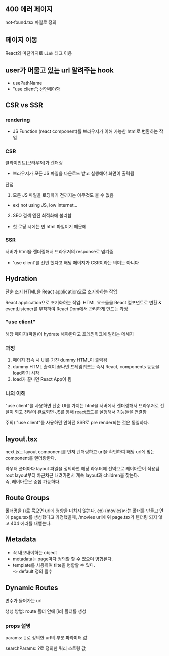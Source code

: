 ## 400 에러 페이지

not-found.tsx 파일로 정의

## 페이지 이동

React와 마찬가지로 `Link` 태그 이용

## user가 머물고 있는 url 알려주는 hook

- usePathName
- "use client"; 선언해야함

## CSR vs SSR

### rendering

- JS Function (react component)를 브라우저가 이해 가능한 html로 변환하는 작업

### CSR

클라이언트(브라우저)가 렌더링

- 브라우저가 모든 JS 파일을 다운로드 받고 실행해야 화면이 출력됨

단점

1. 모든 JS 파일을 로딩하기 전까지는 아무것도 볼 수 없음

- ex) not using JS, low internet...

2. SEO 검색 엔진 최적화에 불리함

- 첫 로딩 시에는 빈 html 파일이기 때문에

### SSR

서버가 html을 렌더링해서 브라우저의 response로 넘겨줌

- 'use client'를 선언 했다고 해당 페이지가 CSR이라는 의미는 아니다

## Hydration

단순 초기 HTML을 React application으로 초기화하는 작업

React application으로 초기화하는 작업: HTML 요소들을 React 컴포넌트로 변환 & eventListener를 부착하여 React Dom에서 관리하게 만드는 과정

### "use client"

해당 페이지(파일)이 hydrate 해야한다고 프레임워크에 알리는 메세지

### 과정

1. 페이지 접속 시 UI를 가진 dummy HTML이 출력됨
2. dummy HTML 출력이 끝나면 프레임워크는 즉시 React, components 등등을 load하기 시작
3. load가 끝나면 React App이 됨

### 나의 이해

"use client"를 사용하면
단순 UI를 가지는 html을 서버에서 렌더링해서 브라우저로 전달이 되고
전달이 완료되면 JS를 통해 react코드를 실행해서 기능들을 연결함

주의) "use client"를 사용하던 안하던 SSR로 pre render되는 것은 동일하다.

## layout.tsx

next.js는 layout component를 먼저 렌더링하고 url을 확인하여 해당 url에 맞는 component를 렌더랑한다.

라우터 폴더마다 layout 파일을 정의하면 해당 라우터에 전역으로 레이아웃이 적용됨<br/>
root layout부터 차근차근 내려가면서 계속 layout과 children을 찾는다.<br/>
즉, 레이아웃은 중첩 가능하다.

## Route Groups

폴더명을 ()로 묶으면 url에 영향을 미치지 않는다.
ex) (movies)라는 폴더를 만들고 안에 page.tsx를 생성했다고 가정했을때, /movies url에 위 page.tsx가 렌더링 되지 않고 404 에러를 내뱉는다.

## Metadata

- 꼭 내보내야하는 object
- metadata는 page마다 정의할 할 수 있으며 병합된다.
- template를 사용하여 tilte을 병합할 수 있다.<br/>
  -> default 정의 필수

## Dynamic Routes

변수가 들어가는 url

생성 방법: route 폴더 안에 [id] 폴더를 생성

### props 설명

params: []로 정의한 url의 부분 파라미터 값

searchParams: ?로 정의한 쿼리 스트링 값
